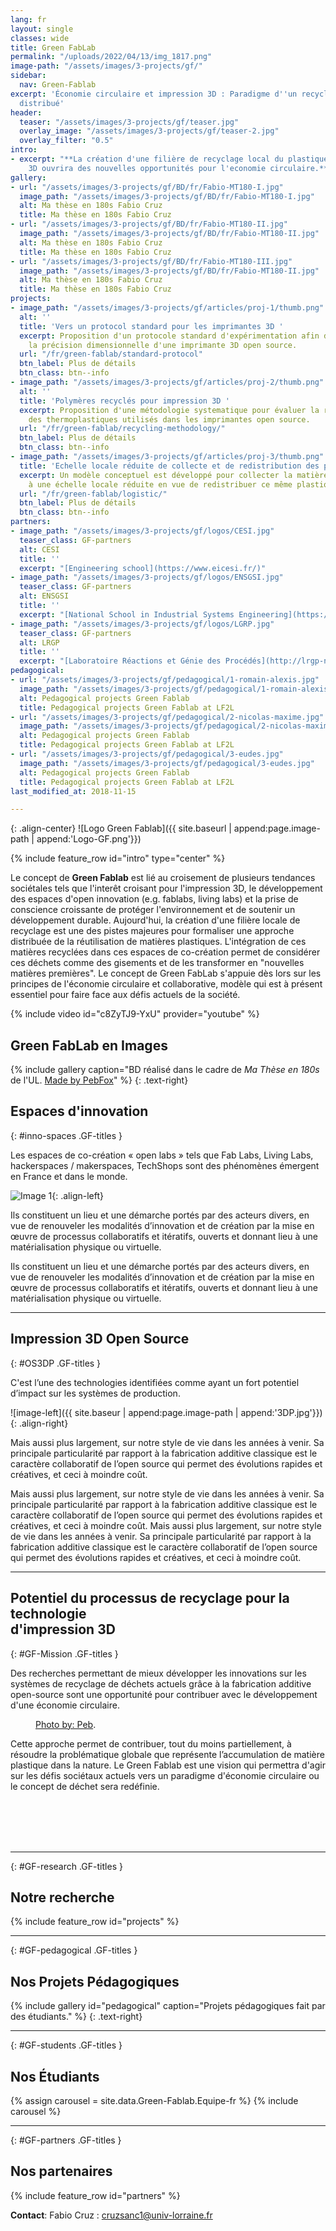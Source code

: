 ```yaml
---
lang: fr
layout: single
classes: wide
title: Green FabLab
permalink: "/uploads/2022/04/13/img_1817.png"
image-path: "/assets/images/3-projects/gf/"
sidebar:
  nav: Green-Fablab
excerpt: 'Économie circulaire et impression 3D : Paradigme d''un recyclage local et
  distribué'
header:
  teaser: "/assets/images/3-projects/gf/teaser.jpg"
  overlay_image: "/assets/images/3-projects/gf/teaser-2.jpg"
  overlay_filter: "0.5"
intro:
- excerpt: "**La création d'une filière de recyclage local du plastique pour l'impression
    3D ouvrira des nouvelles opportunités pour l'economie circulaire.**"
gallery:
- url: "/assets/images/3-projects/gf/BD/fr/Fabio-MT180-I.jpg"
  image_path: "/assets/images/3-projects/gf/BD/fr/Fabio-MT180-I.jpg"
  alt: Ma thèse en 180s Fabio Cruz
  title: Ma thèse en 180s Fabio Cruz
- url: "/assets/images/3-projects/gf/BD/fr/Fabio-MT180-II.jpg"
  image_path: "/assets/images/3-projects/gf/BD/fr/Fabio-MT180-II.jpg"
  alt: Ma thèse en 180s Fabio Cruz
  title: Ma thèse en 180s Fabio Cruz
- url: "/assets/images/3-projects/gf/BD/fr/Fabio-MT180-III.jpg"
  image_path: "/assets/images/3-projects/gf/BD/fr/Fabio-MT180-II.jpg"
  alt: Ma thèse en 180s Fabio Cruz
  title: Ma thèse en 180s Fabio Cruz
projects:
- image_path: "/assets/images/3-projects/gf/articles/proj-1/thumb.png"
  alt: ''
  title: 'Vers un protocol standard pour les imprimantes 3D '
  excerpt: Proposition d'un protocole standard d'expérimentation afin de caractériser
    la précision dimensionnelle d'une imprimante 3D open source.
  url: "/fr/green-fablab/standard-protocol"
  btn_label: Plus de détails
  btn_class: btn--info
- image_path: "/assets/images/3-projects/gf/articles/proj-2/thumb.png"
  alt: ''
  title: 'Polymères recyclés pour impression 3D '
  excerpt: Proposition d'une métodologie systematique pour évaluer la recyclabilité
    des thermoplastiques utilisés dans les imprimantes open source.
  url: "/fr/green-fablab/recycling-methodology/"
  btn_label: Plus de détails
  btn_class: btn--info
- image_path: "/assets/images/3-projects/gf/articles/proj-3/thumb.png"
  title: 'Echelle locale réduite de collecte et de redistribution des plastiques recyclés '
  excerpt: Un modèle conceptuel est développé pour collecter la matière plastique
    à une échelle locale réduite en vue de redistribuer ce même plastique recyclé.
  url: "/fr/green-fablab/logistic/"
  btn_label: Plus de détails
  btn_class: btn--info
partners:
- image_path: "/assets/images/3-projects/gf/logos/CESI.jpg"
  teaser_class: GF-partners
  alt: CESI
  title: ''
  excerpt: "[Engineering school](https://www.eicesi.fr/)"
- image_path: "/assets/images/3-projects/gf/logos/ENSGSI.jpg"
  teaser_class: GF-partners
  alt: ENSGSI
  title: ''
  excerpt: "[National School in Industrial Systems Engineering](https://www.ensgsi.univ-lorraine.fr/)"
- image_path: "/assets/images/3-projects/gf/logos/LGRP.jpg"
  teaser_class: GF-partners
  alt: LRGP
  title: ''
  excerpt: "[Laboratoire Réactions et Génie des Procédés](http://lrgp-nancy.cnrs.fr/)"
pedagogical:
- url: "/assets/images/3-projects/gf/pedagogical/1-romain-alexis.jpg"
  image_path: "/assets/images/3-projects/gf/pedagogical/1-romain-alexis.jpg"
  alt: Pedagogical projects Green Fablab
  title: Pedagogical projects Green Fablab at LF2L
- url: "/assets/images/3-projects/gf/pedagogical/2-nicolas-maxime.jpg"
  image_path: "/assets/images/3-projects/gf/pedagogical/2-nicolas-maxime.jpg"
  alt: Pedagogical projects Green Fablab
  title: Pedagogical projects Green Fablab at LF2L
- url: "/assets/images/3-projects/gf/pedagogical/3-eudes.jpg"
  image_path: "/assets/images/3-projects/gf/pedagogical/3-eudes.jpg"
  alt: Pedagogical projects Green Fablab
  title: Pedagogical projects Green Fablab at LF2L
last_modified_at: 2018-11-15

---
```

{: .align-center}
![Logo Green Fablab]({{ site.baseurl | append:page.image-path | append:'Logo-GF.png'}})

{% include feature_row id="intro" type="center" %}

<!-- Intro -->
Le concept de **Green Fablab** est lié au croisement de plusieurs tendances sociétales tels que l'interêt croisant pour l'impression 3D, le développement des espaces d'open innovation (e.g. fablabs, living labs) et la prise de conscience croissante de protéger l'environnement et de soutenir un développement durable. Aujourd'hui, la création d'une filière locale de recyclage est une des pistes majeures pour formaliser une approche distribuée de la réutilisation de matières plastiques. L'intégration de ces matières recyclées dans ces espaces de co-création permet de considérer ces déchets comme des gisements et de les transformer en "nouvelles matières premières". Le concept de Green FabLab s'appuie dès lors sur les principes de l'économie circulaire et collaborative, modèle qui est à présent essentiel pour faire face aux défis actuels de la société.

{% include video id="c8ZyTJ9-YxU" provider="youtube" %}

## Green FabLab en Images

{% include gallery
caption="BD réalisé dans le cadre de _Ma Thèse en 180s_ de l'UL. [Made by PebFox](http://www.pebfox.com/blog/)" %} {: .text-right}

## Espaces d'innovation

{: #inno-spaces .GF-titles }

Les espaces de co-création « open labs » tels que Fab Labs, Living Labs, hackerspaces / makerspaces, TechShops sont des phénomènes émergent en France et dans le monde.

![Image 1](/assets/images/3-projects/gf/LF2L.jpg){: .align-left}

Ils constituent un lieu et une démarche portés par des acteurs divers, en vue de renouveler les modalités d’innovation et de création par la mise en œuvre de processus collaboratifs et itératifs, ouverts et donnant lieu à une matérialisation physique ou virtuelle.

Ils constituent un lieu et une démarche portés par des acteurs divers, en vue de renouveler les modalités d’innovation et de création par la mise en œuvre de processus collaboratifs et itératifs, ouverts et donnant lieu à une matérialisation physique ou virtuelle.

***

## Impression 3D Open Source

{: #OS3DP .GF-titles }

C'est l’une des technologies identifiées comme ayant un fort potentiel d’impact sur les systèmes de production.

![image-left]({{ site.baseur | append:page.image-path | append:'3DP.jpg'}}){: .align-right}

Mais aussi plus largement, sur notre style de vie dans les années à venir. Sa principale particularité par rapport à la fabrication additive classique est le caractère collaboratif de l’open source qui permet des évolutions rapides et créatives, et ceci à moindre coût.

Mais aussi plus largement, sur notre style de vie dans les années à venir. Sa principale particularité par rapport à la fabrication additive classique est le caractère collaboratif de l’open source qui permet des évolutions rapides et créatives, et ceci à moindre coût.
Mais aussi plus largement, sur notre style de vie dans les années à venir. Sa principale particularité par rapport à la fabrication additive classique est le caractère collaboratif de l’open source qui permet des évolutions rapides et créatives, et ceci à moindre coût.

***

## Potentiel du processus de recyclage pour la technologie<br> d'impression 3D

{: #GF-Mission .GF-titles }

Des recherches permettant de mieux développer les innovations sur les systèmes de recyclage de déchets actuels grâce à la fabrication additive open-source sont une opportunité pour contribuer avec le développement d'une économie circulaire.

<figure style="width: 200px" class="align-left">
<img src="{{ site.baseurl | append:page.image-path | append:'Recycling.jpg'}}" alt="">
<figcaption>
<a href="http://www.pebfox.com/">Photo by: Peb</a>.
</figcaption>
</figure>

Cette approche permet de contribuer, tout du moins partiellement, à résoudre la problématique globale que représente l’accumulation de matière plastique dans la nature. Le Green Fablab est une vision qui permettra d'agir sur les défis sociétaux actuels vers un paradigme d'économie circulaire ou le concept de déchet sera redéfinie.

<br>
<br>
<br>
<br>

***

{: #GF-research .GF-titles }

## Notre recherche

<div id="GF-projects">
{% include feature_row id="projects" %}
</div>

***

{: #GF-pedagogical .GF-titles }

## Nos Projets Pédagogiques

{% include gallery id="pedagogical"
caption="Projets pédagogiques fait par des étudiants." %} {: .text-right}

***

{: #GF-students .GF-titles }

## Nos Étudiants

{% assign carousel = site.data.Green-Fablab.Equipe-fr %}
{% include carousel  %}

***

{: #GF-partners .GF-titles }

## Nos partenaires

<div id="GF-partners">
{% include feature_row id="partners" %}
</div>

**Contact**: Fabio Cruz : cruzsanc1@univ-lorraine.fr